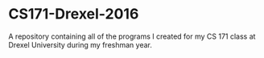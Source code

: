 # CS171-Drexel-2016
A repository containing all of the programs I created for my CS 171 class at Drexel University during my freshman year.
